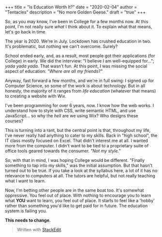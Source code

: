 +++
title = "Is Education Worth It?"
date = "2020-02-04"
author = "Tentacles"
description = "No more Golden Geese."
draft = "true"
+++

So, as you may know, I've been in College for a few months now. At this point, I'm not really sure *what* I think about it. To explain what that means, let's go back in time.

The year is 2020. We're in July. Lockdown has crushed education in two. It's problematic, but nothing we can't overcome. Surely?

School ended early, and, as a result, most people got their applications (for College) in early. We did the interview: "I believe I am well-equipped for..."; *yada yada yada.* That wasn't fun. At this point, I was missing the social aspect of education: *"Where are all my friends?"*

Anyway, fast forward a few months, and we're in full swing: I signed up for Computer Science, so some of the work is about technology. But in all honesty, the majority of it ranges from *life education* (whatever that means) to creating a website with Wix.

I've been programming for over 6 years, now. I know how the web works. I understand how to style with CSS, write semantic HTML, and use JavaScript... so why the *hell* are we using Wix? Who designs these courses?

This is turning into a rant, but the central point is that, throughout my life, I've never really had anything to cater to my skills. Back in "high school", the IT class mostly focused on Excel. That didn't interest me at all. I wanted more from the computer. I didn't want to be tied to a proprietary suite of office tools geared towards the consumer. *"Not my style."*

So, with that in mind, I was hoping College would be different. "Finally something to tap into my skills," was the initial assumption. But that hasn't turned out to be true. If you take a look at the syllabus here, a lot of it has no relevance to computers at all. The tutors are helpful, but not really teaching what I want to learn.

Now, I'm betting other people are in the same boat too. It's somewhat oppressive. You feel out of place. With nothing to encourage you to learn what **YOU** want to learn, you feel out of place. It starts to feel like a 'hobby' rather than something you'd like to get paid for in future. The education system is failing you.

**This needs to change.**



> Written with [StackEdit](https://stackedit.io/).
<!--stackedit_data:
eyJoaXN0b3J5IjpbLTIwODM4MTU4NjFdfQ==
-->